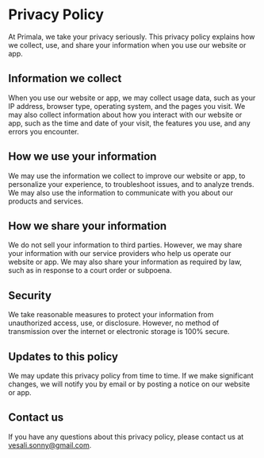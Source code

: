 # Privacy Policy

At Primala, we take your privacy seriously. This privacy policy explains how we collect, use, and share your information when you use our website or app.

## Information we collect

When you use our website or app, we may collect usage data, such as your IP address, browser type, operating system, and the pages you visit. We may also collect information about how you interact with our website or app, such as the time and date of your visit, the features you use, and any errors you encounter.

## How we use your information

We may use the information we collect to improve our website or app, to personalize your experience, to troubleshoot issues, and to analyze trends. We may also use the information to communicate with you about our products and services.

## How we share your information

We do not sell your information to third parties. However, we may share your information with our service providers who help us operate our website or app. We may also share your information as required by law, such as in response to a court order or subpoena.

## Security

We take reasonable measures to protect your information from unauthorized access, use, or disclosure. However, no method of transmission over the internet or electronic storage is 100% secure.

## Updates to this policy

We may update this privacy policy from time to time. If we make significant changes, we will notify you by email or by posting a notice on our website or app.

## Contact us

If you have any questions about this privacy policy, please contact us at vesali.sonny@gmail.com.
